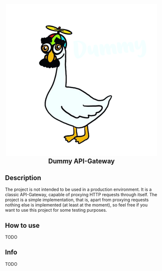 <h2 align="center">
    <img src="goose-logo.png" height=500 width=500 />
    </br>
    Dummy API-Gateway
</h2>

## Description

The project is not intended to be used in a production environment. It is a classic API-Gateway, capable of proxying HTTP requests through itself. The project is a simple implementation, that is, apart from proxying requests nothing else is implemented (at least at the moment), so feel free if you want to use this project for some testing purposes.

## How to use

TODO

## Info

TODO